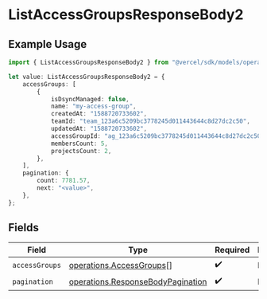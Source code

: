 # ListAccessGroupsResponseBody2

## Example Usage

```typescript
import { ListAccessGroupsResponseBody2 } from "@vercel/sdk/models/operations";

let value: ListAccessGroupsResponseBody2 = {
    accessGroups: [
        {
            isDsyncManaged: false,
            name: "my-access-group",
            createdAt: "1588720733602",
            teamId: "team_123a6c5209bc3778245d011443644c8d27dc2c50",
            updatedAt: "1588720733602",
            accessGroupId: "ag_123a6c5209bc3778245d011443644c8d27dc2c50",
            membersCount: 5,
            projectsCount: 2,
        },
    ],
    pagination: {
        count: 7781.57,
        next: "<value>",
    },
};
```

## Fields

| Field                                                                                  | Type                                                                                   | Required                                                                               | Description                                                                            |
| -------------------------------------------------------------------------------------- | -------------------------------------------------------------------------------------- | -------------------------------------------------------------------------------------- | -------------------------------------------------------------------------------------- |
| `accessGroups`                                                                         | [operations.AccessGroups](../../models/operations/accessgroups.md)[]                   | :heavy_check_mark:                                                                     | N/A                                                                                    |
| `pagination`                                                                           | [operations.ResponseBodyPagination](../../models/operations/responsebodypagination.md) | :heavy_check_mark:                                                                     | N/A                                                                                    |